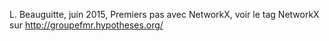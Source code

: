L. Beauguitte, juin 2015, Premiers pas avec NetworkX, voir le tag NetworkX sur http://groupefmr.hypotheses.org/
